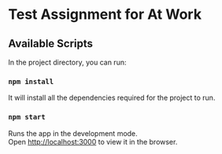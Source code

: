 # Test Assignment for At Work

## Available Scripts

In the project directory, you can run:

### `npm install` 
It will install all the dependencies required for the project to run.

### `npm start`

Runs the app in the development mode.\
Open [http://localhost:3000](http://localhost:3000) to view it in the browser.


